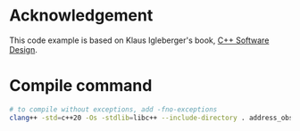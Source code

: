 # Acknowledgement

This code example is based on Klaus Igleberger's book, [C++ Software Design](https://www.amazon.com/Software-Design-Principles-Patterns-High-Quality/dp/1098113160?&_encoding=UTF8&tag=sandordargo-20&linkCode=ur2&linkId=e9b6f64671aac55ff52ecfd91e137d6e&camp=1789&creative=9325). 

# Compile command

```sh
# to compile without exceptions, add -fno-exceptions
clang++ -std=c++20 -Os -stdlib=libc++ --include-directory . address_observer.cpp name_observer.cpp person.cpp main.cpp -o main
```